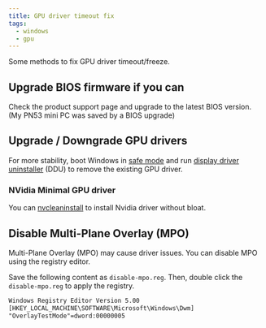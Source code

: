 ```yaml
---
title: GPU driver timeout fix
tags:
  - windows
  - gpu
---
```


Some methods to fix GPU driver timeout/freeze.

## Upgrade BIOS firmware if you can

Check the product support page and upgrade to the latest BIOS version. (My PN53 mini PC was saved by a BIOS upgrade)

## Upgrade / Downgrade GPU drivers

For more stability, boot Windows in [safe mode](https://support.microsoft.com/en-us/windows/start-your-pc-in-safe-mode-in-windows-10-92c27cff-db89-8644-1ce4-b3e5e56fe234) and run [display driver uninstaller](https://www.guru3d.com/files-details/display-driver-uninstaller-download.html) (DDU) to remove the existing GPU driver.

### NVidia Minimal GPU driver

You can [nvcleaninstall](https://www.techpowerup.com/download/techpowerup-nvcleanstall/) to install Nvidia driver without bloat.

## Disable Multi-Plane Overlay (MPO)

Multi-Plane Overlay (MPO) may cause driver issues. You can disable MPO using the registry editor.

Save the following content as `disable-mpo.reg`. Then, double click the `disable-mpo.reg` to apply the registry.

```txt title="disable-mpo.reg"
Windows Registry Editor Version 5.00
[HKEY_LOCAL_MACHINE\SOFTWARE\Microsoft\Windows\Dwm]
"OverlayTestMode"=dword:00000005
```
